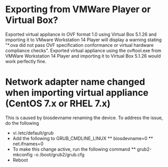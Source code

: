 # Exporting from VMWare Player or Virtual Box?
Exported virtual appliance in OVF format 1.0 using Virtual Box 5.1.26 and importing it to VMware Workstation 14 Player will display a warning stating "*.ova did not pass OVF specification conformance or virtual hardware compliance checks".
Exported virtual appliance using the ovftool.exe from VMWare Workstation 14 Player and importing it to Virtual Box 5.1.26 would work perfectly fine.

# Network adapter name changed when importing virtual appliance (CentOS 7.x or RHEL 7.x)
This is caused by biosdevname renaming the device.  To address the issue, do the following
* vi /etc/default/grub
* Add the following to GRUB_CMDLINE_LINUX
** biosdevname=0
** net.ifnames=0
* To make this change active, run the following command
** grub2-mkconfig -o /boot/grub2/grub.cfg
* Reboot 
